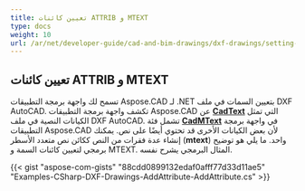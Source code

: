 ```yaml
---
title: تعيين كائنات ATTRIB و MTEXT
type: docs
weight: 10
url: /ar/net/developer-guide/cad-and-bim-drawings/dxf-drawings/setting-attrib-and-mtext-objects/
---
```


## **تعيين كائنات ATTRIB و MTEXT**
تسمح لك واجهة برمجة التطبيقات Aspose.CAD لـ .NET بتعيين السمات في ملف DXF AutoCAD. تكشف واجهة برمجة التطبيقات Aspose.CAD عن [**CadText**](https://reference.aspose.com/cad/net/aspose.cad.fileformats.cad.cadobjects/cadtext) التي تمثل الكيانات النصية في ملف DXF AutoCAD. تشمل فئة [**CadMText**](https://reference.aspose.com/cad/net/aspose.cad.fileformats.cad.cadobjects/cadmtext) في واجهة برمجة التطبيقات Aspose.CAD لأن بعض الكيانات الأخرى قد تحتوي أيضًا على نص. يمكنك إنشاء عدة فقرات من النص ككائن نص متعدد الأسطر (**mtext**) واحد. ما يلي هو توضيح برمجي لتعيين كائنات السمة و MTEXT. المثال البرمجي يشرح نفسه.

{{< gist "aspose-com-gists" "88cdd0899132edaf0afff77d33d11ae5" "Examples-CSharp-DXF-Drawings-AddAttribute-AddAttribute.cs" >}}
